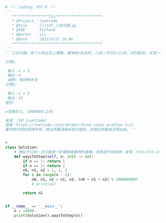 
<BlogInfo id="1201" title="128.三步问题" author="白日梦想猿" pv=0 read_times=0 pre_cost_time="0分53秒" category="leetcode" tag_list="['leetcode']" create_time="2022.06.27 18:46:40" update_time="2022.06.27 19:18:58" />

```python
# -*- coding: UTF-8 -*-
'''
   *****************LLL*********************
   * @Project ：leetcode                       
   * @File    ：lll125_三步问题.py                  
   * @IDE     ：PyCharm             
   * @Author  ：LLL                         
   * @Date    ：2022/6/27 18:46             
   *****************************************
'''
'''三步问题。有个小孩正在上楼梯，楼梯有n阶台阶，小孩一次可以上1阶、2阶或3阶。实现一种方法，计算小孩有多少种上楼梯的方式。结果可能很大，你需要对结果模1000000007。

示例1:

 输入：n = 3 
 输出：4
 说明: 有四种走法
示例2:

 输入：n = 5
 输出：13
提示:

n范围在[1, 1000000]之间

来源：力扣（LeetCode）
链接：https://leetcode.cn/problems/three-steps-problem-lcci
著作权归领扣网络所有。商业转载请联系官方授权，非商业转载请注明出处。'''


#
class Solution:
    # 类似于只有一次只能爬一阶楼梯或者两阶楼梯，对其进行找规律，发现：f(n)=f(n-1)+f(n-2)+f(n-3) (n≥3，且f(0)=f(1)=1,f(2)=2)
    def waysToStep(self, n: int) -> int:
        if n == 1: return 1
        if n == 2: return 2
        n0, n1, n2 = 1, 1, 2
        for i in range(n - 2):
            n0, n1, n2 = n1, n2, (n0 + n1 + n2) % 1000000007
            # print(n2)

        return n2


if __name__ == '__main__':
    n = 10000
    print(Solution().waysToStep(n))

```
